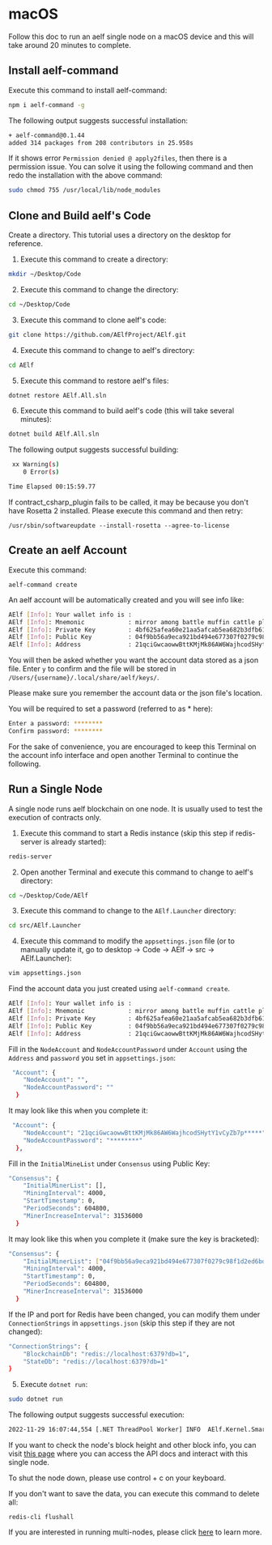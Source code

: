 # macOS

Follow this doc to run an aelf single node on a macOS device and this will take around 20 minutes to complete.

## Install aelf-command

Execute this command to install aelf-command:

```Bash
npm i aelf-command -g
```

The following output suggests successful installation:

```Bash
+ aelf-command@0.1.44
added 314 packages from 208 contributors in 25.958s
```

If it shows error `Permission denied @ apply2files`, then there is a permission issue. You can solve it using the following command and then redo the installation with the above command:

```Bash
sudo chmod 755 /usr/local/lib/node_modules
```

## Clone and Build aelf's Code

Create a directory. This tutorial uses a directory on the desktop for reference.

1. Execute this command to create a directory:

```Bash
mkdir ~/Desktop/Code
```

2. Execute this command to change the directory:

```Bash
cd ~/Desktop/Code
```

3. Execute this command to clone aelf's code:

```Bash
git clone https://github.com/AElfProject/AElf.git
```

4. Execute this command to change to aelf's directory:

```Bash
cd AElf
```

5. Execute this command to restore aelf's files:

```Bash
dotnet restore AElf.All.sln
```

6. Execute this command to build aelf's code (this will take several minutes):

```Bash
dotnet build AElf.All.sln
```

The following output suggests successful building:

```Bash
 xx Warning(s)
    0 Error(s)

Time Elapsed 00:15:59.77
```

If contract_csharp_plugin fails to be called, it may be because you don't have Rosetta 2 installed. Please execute this command and then retry:

```Shell
/usr/sbin/softwareupdate --install-rosetta --agree-to-license

```

## Create an aelf Account

Execute this command:

```Shell
aelf-command create
```

An aelf account will be automatically created and you will see info like:

```Bash
AElf [Info]: Your wallet info is :
AElf [Info]: Mnemonic            : mirror among battle muffin cattle plunge tuition buzz hip mad surround recall
AElf [Info]: Private Key         : 4bf625afea60e21aa5afcab5ea682b3dfb614941245698632d72a09ae13*****
AElf [Info]: Public Key          : 04f9bb56a9eca921bd494e677307f0279c98f1d2ed6bdeaa6dd256878272eabd14e91ec61469d2a32ce5e63205930dabdc0b9f13fc80c1f4e31760618d182*****
AElf [Info]: Address             : 21qciGwcaowwBttKMjMk86AW6WajhcodSHytY1vCyZb7p*****
```

You will then be asked whether you want the account data stored as a json file. Enter `y` to confirm and the file will be stored in `/Users/{username}/.local/share/aelf/keys/`.

Please make sure you remember the account data or the json file's location.

You will be required to set a password (referred to as \* here):

```Bash
Enter a password: ********
Confirm password: ********
```

For the sake of convenience, you are encouraged to keep this Terminal on the account info interface and open another Terminal to continue the following.

## Run a Single Node

A single node runs aelf blockchain on one node. It is usually used to test the execution of contracts only.

1. Execute this command to start a Redis instance (skip this step if redis-server is already started):

```Bash
redis-server
```

2. Open another Terminal and execute this command to change to aelf's directory:

```Bash
cd ~/Desktop/Code/AElf
```

3. Execute this command to change to the `AElf.Launcher` directory:

```Bash
cd src/AElf.Launcher
```

4. Execute this command to modify the `appsettings.json` file (or to manually update it, go to desktop -> Code -> AElf -> src -> AElf.Launcher):

```Bash
vim appsettings.json
```

Find the account data you just created using `aelf-command create`.

```Bash
AElf [Info]: Your wallet info is :
AElf [Info]: Mnemonic            : mirror among battle muffin cattle plunge tuition buzz hip mad surround recall
AElf [Info]: Private Key         : 4bf625afea60e21aa5afcab5ea682b3dfb614941245698632d72a09ae13*****
AElf [Info]: Public Key          : 04f9bb56a9eca921bd494e677307f0279c98f1d2ed6bdeaa6dd256878272eabd14e91ec61469d2a32ce5e63205930dabdc0b9f13fc80c1f4e31760618d182*****
AElf [Info]: Address             : 21qciGwcaowwBttKMjMk86AW6WajhcodSHytY1vCyZb7p*****
```

Fill in the `NodeAccount` and `NodeAccountPassword` under `Account` using the `Address` and `password` you set in `appsettings.json`:

```Bash
 "Account": {
    "NodeAccount": "",
    "NodeAccountPassword": ""
  }
```

It may look like this when you complete it:

```Bash
 "Account": {
    "NodeAccount": "21qciGwcaowwBttKMjMk86AW6WajhcodSHytY1vCyZb7p*****",
    "NodeAccountPassword": "********"
  },
```

Fill in the `InitialMineList` under `Consensus` using Public Key:

```Bash
"Consensus": {
    "InitialMinerList": [],
    "MiningInterval": 4000,
    "StartTimestamp": 0,
    "PeriodSeconds": 604800,
    "MinerIncreaseInterval": 31536000
  }
```

It may look like this when you complete it (make sure the key is bracketed):

```Bash
"Consensus": {
    "InitialMinerList": ["04f9bb56a9eca921bd494e677307f0279c98f1d2ed6bdeaa6dd256878272eabd14e91ec61469d2a32ce5e63205930dabdc0b9f13fc80c1f4e31760618d182*****"],
    "MiningInterval": 4000,
    "StartTimestamp": 0,
    "PeriodSeconds": 604800,
    "MinerIncreaseInterval": 31536000
  }
```

If the IP and port for Redis have been changed, you can modify them under `ConnectionStrings` in `appsettings.json` (skip this step if they are not changed):

```Bash
"ConnectionStrings": {
    "BlockchainDb": "redis://localhost:6379?db=1",
    "StateDb": "redis://localhost:6379?db=1"
}
```

5. Execute `dotnet run`:

```Bash
sudo dotnet run
```

The following output suggests successful execution:

```Bash
2022-11-29 16:07:44,554 [.NET ThreadPool Worker] INFO  AElf.Kernel.SmartContractExecution.Application.BlockExecutionResultProcessingService - Attach blocks to best chain, best chain hash: "f396756945d9bb883f81827ab36fcb0533d3c66f7062269700e49b74895*****", height: 177
```

If you want to check the node's block height and other block info, you can visit [this page](http://localhost:8000/swagger/index.html) where you can access the API docs and interact with this single node.

To shut the node down, please use control + c on your keyboard.

If you don't want to save the data, you can execute this command to delete all:

```Shell
redis-cli flushall
```

If you are interested in running multi-nodes, please click [here](multi-macos.md) to learn more.
